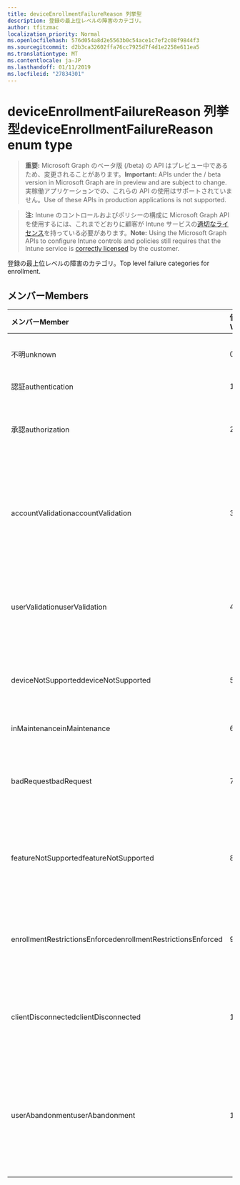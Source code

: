 ```yaml
---
title: deviceEnrollmentFailureReason 列挙型
description: 登録の最上位レベルの障害のカテゴリ。
author: tfitzmac
localization_priority: Normal
ms.openlocfilehash: 576d054a8d2e5563b0c54ace1c7ef2c08f9844f3
ms.sourcegitcommit: d2b3ca32602ffa76cc7925d7f4d1e2258e611ea5
ms.translationtype: MT
ms.contentlocale: ja-JP
ms.lasthandoff: 01/11/2019
ms.locfileid: "27834301"
---
```

# <a name="deviceenrollmentfailurereason-enum-type"></a><span data-ttu-id="c0cde-103">deviceEnrollmentFailureReason 列挙型</span><span class="sxs-lookup"><span data-stu-id="c0cde-103">deviceEnrollmentFailureReason enum type</span></span>

> <span data-ttu-id="c0cde-104">**重要:** Microsoft Graph のベータ版 (/beta) の API はプレビュー中であるため、変更されることがあります。</span><span class="sxs-lookup"><span data-stu-id="c0cde-104">**Important:** APIs under the / beta version in Microsoft Graph are in preview and are subject to change.</span></span> <span data-ttu-id="c0cde-105">実稼働アプリケーションでの、これらの API の使用はサポートされていません。</span><span class="sxs-lookup"><span data-stu-id="c0cde-105">Use of these APIs in production applications is not supported.</span></span>

> <span data-ttu-id="c0cde-106">**注:** Intune のコントロールおよびポリシーの構成に Microsoft Graph API を使用するには、これまでどおりに顧客が Intune サービスの[適切なライセンス](https://go.microsoft.com/fwlink/?linkid=839381)を持っている必要があります。</span><span class="sxs-lookup"><span data-stu-id="c0cde-106">**Note:** Using the Microsoft Graph APIs to configure Intune controls and policies still requires that the Intune service is [correctly licensed](https://go.microsoft.com/fwlink/?linkid=839381) by the customer.</span></span>

<span data-ttu-id="c0cde-107">登録の最上位レベルの障害のカテゴリ。</span><span class="sxs-lookup"><span data-stu-id="c0cde-107">Top level failure categories for enrollment.</span></span>
## <a name="members"></a><span data-ttu-id="c0cde-108">メンバー</span><span class="sxs-lookup"><span data-stu-id="c0cde-108">Members</span></span>
|<span data-ttu-id="c0cde-109">メンバー</span><span class="sxs-lookup"><span data-stu-id="c0cde-109">Member</span></span>|<span data-ttu-id="c0cde-110">値</span><span class="sxs-lookup"><span data-stu-id="c0cde-110">Value</span></span>|<span data-ttu-id="c0cde-111">説明</span><span class="sxs-lookup"><span data-stu-id="c0cde-111">Description</span></span>|
|:---|:---|:---|
|<span data-ttu-id="c0cde-112">不明</span><span class="sxs-lookup"><span data-stu-id="c0cde-112">unknown</span></span>|<span data-ttu-id="c0cde-113">0</span><span class="sxs-lookup"><span data-stu-id="c0cde-113">0</span></span>|<span data-ttu-id="c0cde-114">既定値、失敗の理由は不明です。</span><span class="sxs-lookup"><span data-stu-id="c0cde-114">Default value, failure reason is unknown.</span></span>|
|<span data-ttu-id="c0cde-115">認証</span><span class="sxs-lookup"><span data-stu-id="c0cde-115">authentication</span></span>|<span data-ttu-id="c0cde-116">1</span><span class="sxs-lookup"><span data-stu-id="c0cde-116">1</span></span>|<span data-ttu-id="c0cde-117">認証に失敗しました</span><span class="sxs-lookup"><span data-stu-id="c0cde-117">Authentication failed</span></span>|
|<span data-ttu-id="c0cde-118">承認</span><span class="sxs-lookup"><span data-stu-id="c0cde-118">authorization</span></span>|<span data-ttu-id="c0cde-119">2</span><span class="sxs-lookup"><span data-stu-id="c0cde-119">2</span></span>|<span data-ttu-id="c0cde-120">呼び出しが認証されると、ですが、登録する権限がありませんでした。</span><span class="sxs-lookup"><span data-stu-id="c0cde-120">Call was authenticated, but not authorized to enroll.</span></span>|
|<span data-ttu-id="c0cde-121">accountValidation</span><span class="sxs-lookup"><span data-stu-id="c0cde-121">accountValidation</span></span>|<span data-ttu-id="c0cde-122">3</span><span class="sxs-lookup"><span data-stu-id="c0cde-122">3</span></span>|<span data-ttu-id="c0cde-123">登録用のアカウントを検証できませんでした。</span><span class="sxs-lookup"><span data-stu-id="c0cde-123">Failed to validate the account for enrollment.</span></span> <span data-ttu-id="c0cde-124">(アカウントがブロックされている登録が有効になっていません)</span><span class="sxs-lookup"><span data-stu-id="c0cde-124">(Account blocked, enrollment not enabled)</span></span>|
|<span data-ttu-id="c0cde-125">userValidation</span><span class="sxs-lookup"><span data-stu-id="c0cde-125">userValidation</span></span>|<span data-ttu-id="c0cde-126">4</span><span class="sxs-lookup"><span data-stu-id="c0cde-126">4</span></span>|<span data-ttu-id="c0cde-127">ユーザーを検証できませんでした。</span><span class="sxs-lookup"><span data-stu-id="c0cde-127">User could not be validated.</span></span> <span data-ttu-id="c0cde-128">(ユーザーが存在しない場合は、不足しているライセンス)</span><span class="sxs-lookup"><span data-stu-id="c0cde-128">(User does not exist, missing license)</span></span>|
|<span data-ttu-id="c0cde-129">deviceNotSupported</span><span class="sxs-lookup"><span data-stu-id="c0cde-129">deviceNotSupported</span></span>|<span data-ttu-id="c0cde-130">5</span><span class="sxs-lookup"><span data-stu-id="c0cde-130">5</span></span>|<span data-ttu-id="c0cde-131">モバイル デバイスの管理には、デバイスはサポートされていません。</span><span class="sxs-lookup"><span data-stu-id="c0cde-131">Device is not supported for mobile device management.</span></span>|
|<span data-ttu-id="c0cde-132">inMaintenance</span><span class="sxs-lookup"><span data-stu-id="c0cde-132">inMaintenance</span></span>|<span data-ttu-id="c0cde-133">6</span><span class="sxs-lookup"><span data-stu-id="c0cde-133">6</span></span>|<span data-ttu-id="c0cde-134">アカウントがメンテナンスします。</span><span class="sxs-lookup"><span data-stu-id="c0cde-134">Account is in maintenance.</span></span>|
|<span data-ttu-id="c0cde-135">badRequest</span><span class="sxs-lookup"><span data-stu-id="c0cde-135">badRequest</span></span>|<span data-ttu-id="c0cde-136">7</span><span class="sxs-lookup"><span data-stu-id="c0cde-136">7</span></span>|<span data-ttu-id="c0cde-137">サービスで認識されるサポートではない要求をクライアントに送信されます。</span><span class="sxs-lookup"><span data-stu-id="c0cde-137">Client sent a request that is not understood/supported by the service.</span></span>|
|<span data-ttu-id="c0cde-138">featureNotSupported</span><span class="sxs-lookup"><span data-stu-id="c0cde-138">featureNotSupported</span></span>|<span data-ttu-id="c0cde-139">8</span><span class="sxs-lookup"><span data-stu-id="c0cde-139">8</span></span>|<span data-ttu-id="c0cde-140">このアカウントには、この登録で使用される機能はサポートされていません。</span><span class="sxs-lookup"><span data-stu-id="c0cde-140">Feature(s) used by this enrollment are not supported for this account.</span></span>|
|<span data-ttu-id="c0cde-141">enrollmentRestrictionsEnforced</span><span class="sxs-lookup"><span data-stu-id="c0cde-141">enrollmentRestrictionsEnforced</span></span>|<span data-ttu-id="c0cde-142">9</span><span class="sxs-lookup"><span data-stu-id="c0cde-142">9</span></span>|<span data-ttu-id="c0cde-143">管理者によって構成されている登録の制限には、この登録がブロックされています。</span><span class="sxs-lookup"><span data-stu-id="c0cde-143">Enrollment restrictions configured by admin blocked this enrollment.</span></span>|
|<span data-ttu-id="c0cde-144">clientDisconnected</span><span class="sxs-lookup"><span data-stu-id="c0cde-144">clientDisconnected</span></span>|<span data-ttu-id="c0cde-145">10</span><span class="sxs-lookup"><span data-stu-id="c0cde-145">10</span></span>|<span data-ttu-id="c0cde-146">クライアントがタイムアウトするか、登録は、エンド ・ ユーザーによって中止されました。</span><span class="sxs-lookup"><span data-stu-id="c0cde-146">Client timed out or enrollment was aborted by enduser.</span></span>|
|<span data-ttu-id="c0cde-147">userAbandonment</span><span class="sxs-lookup"><span data-stu-id="c0cde-147">userAbandonment</span></span>|<span data-ttu-id="c0cde-148">11</span><span class="sxs-lookup"><span data-stu-id="c0cde-148">11</span></span>|<span data-ttu-id="c0cde-149">登録は、エンド ・ ユーザーによって中断されました。</span><span class="sxs-lookup"><span data-stu-id="c0cde-149">Enrollment was abandoned by enduser.</span></span> <span data-ttu-id="c0cde-150">(エンド ・ ユーザーは、契約時の開始が、時間内に完了できませんでした)</span><span class="sxs-lookup"><span data-stu-id="c0cde-150">(Enduser started onboarding but failed to complete it in timely manner)</span></span>|





